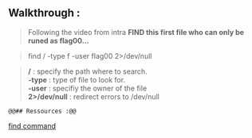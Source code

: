 ## Walkthrough :

> Following the video from intra **FIND this first file who can only be runed as flag00...**

> find / -type f -user flag00 2>/dev/null

> **/** : specify the path where to search.  
> **-type** : type of file to look for.  
> **-user** : specifiy the owner of the file  
> **2>/dev/null** : redirect errors to /dev/null  

```@@## Ressources :@@```

[find command](https://man7.org/linux/man-pages/man1/find.1.html)